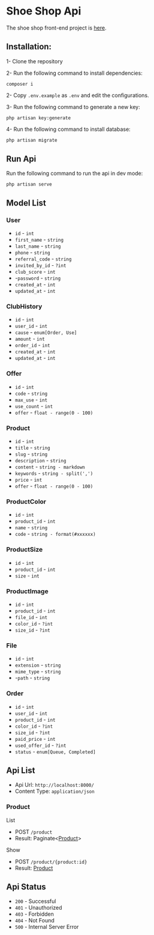 
# Shoe Shop Api
The shoe shop front-end project is [here](#).

## Installation:
1- Clone the repository

2- Run the following command to install dependencies:
```shell
composer i
```

2- Copy `.env.example` as `.env` and edit the configurations.

3- Run the following command to generate a new key:
```shell
php artisan key:generate
```

4- Run the following command to install database:
```php
php artisan migrate
```

## Run Api
Run the following command to run the api in dev mode:
```shell
php artisan serve
```

## Model List
### User
- `id` - `int`
- `first_name` - `string`
- `last_name` - `string`
- `phone` - `string`
- `referral_code` - `string`
- `invited_by_id` - `?int`
- `club_score` - `int`
- -`password` - `string`
- `created_at` - `int`
- `updated_at` - `int`

### ClubHistory
- `id` - `int`
- `user_id` - `int`
- `cause` - `enum[Order, Use]`
- `amount` - `int`
- `order_id` - `int`
- `created_at` - `int`
- `updated_at` - `int`

### Offer
- `id` - `int`
- `code` - `string`
- `max_use` - `int`
- `use_count` - `int`
- `offer` - `float - range(0 - 100)`

### Product
- `id` - `int`
- `title` - `string`
- `slug` - `string`
- `description` - `string`
- `content` - `string - markdown`
- `keywords` - `string - split(',')`
- `price` - `int`
- `offer` - `float - range(0 - 100)`

### ProductColor
- `id` - `int`
- `product_id` - `int`
- `name` - `string`
- `code` - `string - format(#xxxxxx)`

### ProductSize
- `id` - `int`
- `product_id` - `int`
- `size` - `int`

### ProductImage
- `id` - `int`
- `product_id` - `int`
- `file_id` - `int`
- `color_id` - `?int`
- `size_id` - `?int`

### File
- `id` - `int`
- `extension` - `string`
- `mime_type` - `string`
- -`path` - `string`

### Order
- `id` - `int`
- `user_id` - `int`
- `product_id` - `int`
- `color_id` - `?int`
- `size_id` - `?int`
- `paid_price` - `int`
- `used_offer_id` - `?int`
- `status` - `enum[Queue, Completed]`


## Api List
- Api Url: `http://localhost:8000/`
- Content Type: `application/json`

### Product

List

- POST `/product`
- Result: Paginate<[Product](#Product)>

Show

- POST `/product/{product:id}`
- Result: [Product](#Product)

## Api Status
- `200` - Successful
- `401` - Unauthorized
- `403` - Forbidden
- `404` - Not Found
- `500` - Internal Server Error
